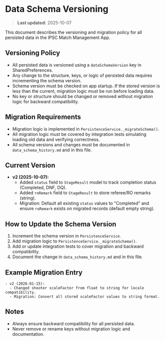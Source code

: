 # Data Schema Versioning

> **Last updated:** 2025-10-07

This document describes the versioning and migration policy for all persisted data in the IPSC Match Management App.

## Versioning Policy
- All persisted data is versioned using a `dataSchemaVersion` key in SharedPreferences.
- Any change to the structure, keys, or logic of persisted data requires incrementing the schema version.
- Schema version must be checked on app startup. If the stored version is less than the current, migration logic must be run before loading data.
- No key or structure should be changed or removed without migration logic for backward compatibility.

## Migration Requirements
- Migration logic is implemented in `PersistenceService._migrateSchema()`.
- All migration logic must be covered by integration tests simulating loading old data and verifying correctness.
- All schema versions and changes must be documented in `data_schema_history.md` and in this file.

## Current Version
- **v2 (2025-10-07):**
  - Added `status` field to `StageResult` model to track completion status (Completed, DNF, DQ).
  - Added `roRemark` field to `StageResult` to store referee/RO remarks (string).
  - Migration: Default all existing `status` values to "Completed" and ensure `roRemark` exists on migrated records (default empty string).

## How to Update the Schema Version
1. Increment the schema version in `PersistenceService`.
2. Add migration logic to `PersistenceService._migrateSchema()`.
3. Add or update integration tests to cover migration and backward compatibility.
4. Document the change in `data_schema_history.md` and in this file.

## Example Migration Entry
```
- v2 (2026-01-15):
  - Changed shooter scaleFactor from float to string for locale compatibility.
  - Migration: Convert all stored scaleFactor values to string format.
```

## Notes
- Always ensure backward compatibility for all persisted data.
- Never remove or rename keys without migration logic and documentation.
